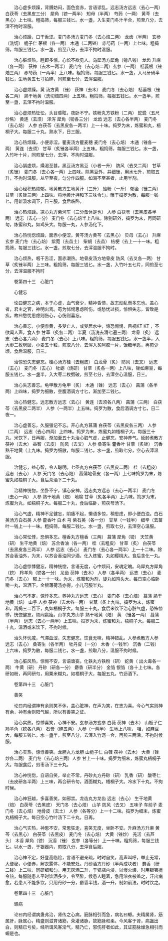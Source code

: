 <!-- { "loadSidebar": true } -->
　　治心虚多烦躁，背膊妨闷，面色变赤，言语谬乱。远志汤方远志（去心一两） 白茯苓（去黑皮三分） 犀角（镑一两半） 知母（半两） 芍药（一两） 黄芩（去黑心）上七味。粗捣筛，每服三钱匕。水一盏，入生麦门冬汁半合，煎至八分，去滓不拘时温服。

　　治心烦躁，口干舌涩。麦门冬汤方麦门冬（去心焙二两） 龙齿（半两） 玄参（洗切） 栀子仁 茅根（各一两） 木通（二两锉） 赤芍药（一两）上七味。粗捣筛，每服三钱匕。水一盏，煎至八分，去滓不拘时温服。

　　治心脏烦热，睡即多惊，心忪不欲见人。乌犀汤方犀角（镑八钱） 龙齿 升麻（各一两） 茯神（去木一两半） 麦门冬（去心焙二两）玄参（一两） 栝蒌根（锉焙三两） 赤芍药（一两半）上八味。粗捣筛，每服三钱匕。水一盏，入马牙硝半钱匕，生地黄五七寸拍碎，同煎至七分，去滓温服。

　　治心虚烦躁。黄 汤方黄 （锉） 茯神（去木） 麦门冬（去心焙） 栝蒌根（锉各二两） 熟干地黄（洗切焙四两）上五味。粗捣筛，每服五钱匕。水一盏半，煎至一盏，去滓不拘时温服。

　　治心虚烦热怔忪，头目昏眩，夜卧不宁。铁粉丸方铁粉（二两） 蛇蜕（五尺炒焦） 黄连（去须） 泽泻 犀角（镑各三分） 龙齿 远志（去心各半两） 麦门冬（去心焙） 人参 白茯苓（去黑皮各一两半）上一十味。捣罗为末，炼蜜和丸，梧桐子大。每服二十丸，熟水下，日三服。

　　治心热烦躁，小便赤涩。瞿麦汤方瞿麦穗 麦门冬（去心焙） 木通（锉各一两） 黄连（去须） 甘草（炙锉各半两）上五味。粗捣筛，每服三钱匕。水一盏，入竹叶十片，同煎至七分，去滓，不拘时温服。

　　治心膈虚烦，燥渴至甚。黑豆汤方黑豆（小者一升） 防风（去叉二两） 甘草（炙锉） 麦门冬（去心各一两）上四味。除黑豆外，并细锉，用水七升，煎取五升，不拘时温服，从早至夜，匀分作四服。如渴不至甚者，止用半剂。

　　治心经积热烦郁。地黄散方生地黄汁（三升） 蛤粉（一斤） 郁金（锉二两） 甘草（炙锉三两）上四味。将地黄汁拌和下三味令匀，曝干捣罗为散，每服一钱匕，用新汲水调下，日三服，食后临卧。

　　治心热烦躁。凉心丸方紫河车（三分蚤休是也） 人参 白茯苓（去黑皮各半两） 远志（去心一分） 麦门冬（去心焙半上八味。除别研外，捣罗为末，再同研匀，炼蜜和丸，如鸡头大。每服一丸，人参汤化下。

　　治心热恍惚烦躁，面赤小便涩。黄芩汤方黄芩（去黑心） 贝母（去心） 升麻 玄参 麦门冬（去心焙） 紫菀（去苗土） 柴胡（去苗） 桔梗（去上一十一味。粗捣筛，每服三钱匕。水一盏，煎取七分，去滓温服不拘时。

　　治心烦热，咽干舌涩，面赤潮热。地骨皮汤方地骨皮 防风（去叉各一两） 甘草（炙锉半两）上三味。粗捣筛，每服三钱匕。水一盏，入竹叶五七片，同煎至七分，去滓温服不拘时

　　卷第四十三　心脏门

　　心健忘

　　论曰健忘之病，本于心虚，血气衰少，精神昏愦，故志动乱而多忘也。盖心者，君主之官，神明出焉。苟为怵惕思虑所伤，或愁忧过损，惊惧失志，皆致是疾。故曰愁忧思虑则伤心，心伤则喜忘。

　　治心善忘，小便赤黄，多梦亡人，或梦居水中，惊恐惕惕，目视KT KT ，不欲闻人声，食人参 甘草（炙各二两） 半夏（汤洗去滑七遍三两） 龙骨（炙） 远志（去心各六两） 麦门冬（去心）上八味。粗捣筛，每服五钱匕。水一盏半，入大枣二枚劈破，小麦五十粒，煎取八分，去滓入炙阿胶一片，饴糖半匙，再煎少顷，食后温服，日三。

　　治惊恐失志健忘。桂心汤方桂（去粗皮） 白龙骨（炙） 防风（去叉） 远志（去心） 麦门冬（去心） 牡蛎（烧研） 甘草（炙各一两）上八味，锉如麻豆，每服五钱匕，水一盏半，入大枣二枚劈破，煎至七分，去滓空心温服，日三。

　　治心失志善忘。龟甲散方龟甲（炙） 木通（锉） 远志（去心） 菖蒲（各半两）上四味，捣罗为细散，空腹酒调方寸匕，渐加至二钱匕。

　　治心热健忘。远志散方远志（去心） 黄连（去须各八两） 菖蒲（三两） 白茯苓（去黑皮二两半） 人参（一两半）上五味。捣罗为散，食后酒调方寸匕，日二夜一。

　　治心虚善忘，久服强记不忘。开心丸方菖蒲 白茯苓（去黑皮各三两） 人参（二两） 远志（去心四两）上四味。捣罗为末，炼蜜丸如梧桐子大。每服三十丸，米饮下，日再服，渐加至五十丸治心脏气虚，止健忘，安神养气。延龄煮散方茯神（去木） 益智（去皮） 防风（去叉） 人参 桑寄生 藿香叶 甘草（炙锉） 沉香熟干地黄（上九味。捣罗为细散，每服二钱匕，水一盏，煎取七分，空心去滓温服。

　　治健忘，益心智，令人聪明。七圣丸方白茯苓（去黑皮二两） 桂（去粗皮） 远志（去心） 人参 天门冬（去心焙） 菖蒲地骨皮（各一两）上七味捣罗为末，炼蜜丸如梧桐子大。食后茶酒下二十丸。

　　治精神恍惚，坐卧不宁，镇心安神。远志丸方远志（去心一两半） 麦门冬（去心一两） 人参 熟干地黄（焙） 地榆 甘草（炙各半两）上六味。捣罗为末，炼蜜为丸，如梧桐子大。每服二十丸，食后临卧，煎茯苓汤下。

　　治心气虚，精神不足健忘，阴痿不起，懒语多惊，稍思虑，即小便白浊。白石英汤方白石英 人参 藿香叶 白术 芎 紫石英（各一分） 甘草（一钱半） 细辛（去苗叶一钱上一十一味。粗捣筛，每服二钱匕。水一盏，煎取七分，去滓空心温服。

　　治心常忪悸，恐惧多忘。檀香丸方檀香（三两） 菖蒲 犀角（镑） 天竺黄（研） 生干地黄（焙） 苏合香油（各一两） 桂（去粗皮） 甘草（炙） 白茯苓（去黑皮各三两半） 人参 远志（去心） 麦门冬（去心各一两半）上一十二味。除苏合香油外，为末，以苏合香油同少酒，化入炼蜜，丸如樱桃大。食后含化一丸。

　　治心虚惊悸健忘，精神恍惚，言语无度，心中烦闷，安魂定魄。乌犀丸方犀角（镑） 羚羊角（镑各一分） 龙齿 茯神（去木） 人参（各半两） 远志（去心） 麦门冬（去心） 郁上一十一味。为末，炼蜜和为剂，旋丸如鸡头大。每日空心临卧嚼一丸，温酒下，金银薄荷汤亦得，小儿可服半丸。

　　治心气不定，惊悸多忘。养神丸方远志（去心） 麦门冬（去心焙） 菖蒲 熟干地黄（焙） 山芋 人参 茯神（去木各一两） 甘草（炙上九味，捣罗为末，炼蜜和，再捣三二百下，丸如梧桐子大。每服三十丸，食后米饮下治心脏气虚，恐怖惊悸，恍惚健忘，烦闷羸瘦。山芋丸方山芋 熟干地黄（焙） 黄 （锉各一两） 菖蒲（半两） 远志（去心一两半）上五味。捣罗为末，炼蜜和丸，梧桐子大。每服二十丸，温酒或米饮下，不拘时候。

　　治久怀忧戚，气滞血涩，失志健忘，饮食无味，精神错乱。人参煮散方人参 远志（去心） 桑寄生（各半两） 牡丹皮（一分） 木香（一钱半） 沉香（二钱）上六味，捣罗为散，每服二钱匕，水一盏，煎取八分，温服不拘时候。

　　治心脏风热，惊惕不安，言语谵妄。化铁丸方铁粉（研） 蛇黄（ 出火毒各一两） 牛黄（研） 丹砂（研各一分） 麝香（研半分） 金箔 银箔（各十上七味。各研如粉，再同研匀，用粟米糊丸，如梧桐子大，每服五丸，竹沥酒下。

　　卷第四十三　心脏门

　　善笑

　　论曰内经谓神有余则笑不休，盖心脏神，在声为笑，在志为喜。今心气实则神有余，神有余则阳气越，所以有善笑之证。

　　治心实热，惊悸喜笑，心神不安。玄参汤方玄参 白薇 茯神（去木） 山栀子仁 羚羊角（镑各八两） 石膏（碎五两） 人参（一两半） 生地上八味， 咀，如麻豆大，每服五钱匕，水一盏半，煎至八分，去滓入竹沥一合，再煎三两沸，不拘时候服。

　　治心实热，惊悸善笑。龙胆丸方龙胆 山栀子仁 白薇 茯神（去木） 大黄（锉炒各二两） 麦门冬（去心焙三两）人参 甘上一十味。捣罗为细末，炼蜜丸梧桐子大。每服食后，煎枣汤下三十丸。

　　治心神恍惚，自语自笑，举止不常。丹砂丸方丹砂（研） 乳香（研） 酸枣仁（去皮研各半两）上三味，再合研令匀，酒面糊丸，梧桐子大。冷水下十丸，不拘时候。

　　治心神狂越，多喜善笑，如邪祟。龙齿丸方龙齿 远志（去心） 生干地黄（焙） 白茯苓（去黑皮） 天门冬（去心焙） 山芋 防风（去叉） 五味子 车前子 麦门冬（去心焙） 地骨皮（去土） 人参（各等分）上一十二味。捣罗为细末，炼蜜丸梧桐子大。每日空心竹叶汤下二十丸，日再。

　　治心气实热，神思不安，常思狂走，喜笑无度，坐卧不安。升麻汤方升麻 黄芩（去黑心） 白茯苓（去黑皮） 麦门冬（去心焙） 大黄（锉炒） 羌活（去芦头） 木香 犀角（镑） 沉香（锉） 玄参（各等分）上一十味。粗捣筛，每服三钱匕。以水一盏，于银器内，煎取八分，去滓食后服。

　　治心神不定，好登高临险，言语不避亲疏，时时自笑，高声叫呼，举止无常，大便秘，小便赤，解衣露体，不能安处。丹砂酒方丹砂（半两成块者） 麝香（研二钱）上二味，同研细和匀，用无灰酒二升，于瓷瓶内浸，以慢火煨，时用银箸搅令热，每服随患人平时饮酒多少，令至醉，候患人睡着，急用浓衣被盖之，汗出病愈，若患人不能多饮，只用丹砂一分，麝香半钱，酒一升，制如前法，时时饮之。

　　卷第四十三　心脏门

　　螈病

　　论曰内经谓病蛊弗治，肾传之心病，筋脉相引而急，病名曰螈。夫精属肾，筋属肝，脉属心，精盛则滋育诸筋，荣灌诸脉，故筋脉和柔。今风客于肾，病蛊出白，则精已亏矣，经所谓风客淫气，精乃亡，邪伤肝者如此，其证筋脉燥急相引而螈是也。

